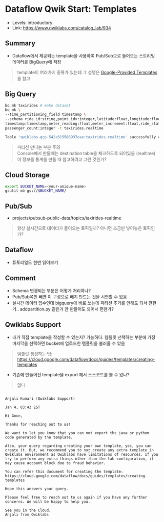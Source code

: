 # Dataflow Qwik Start: Templates
- Levels: introductory
- Link: https://www.qwiklabs.com/catalog_lab/934

## Summary
- Dataflow에서 제공되는 template을 사용하여 Pub/Sub으로 들어오는 스트리밍 데이터를 BigQuery에 저장
> template이 여러가지 종류가 있는데 그 설명은 [Google-Provided Templates](https://cloud.google.com/dataflow/docs/guides/templates/provided-templates#cloudpubsubtobigquery)을 참고


## Big Query
~~~bash
bq mk taxirides # make dataset
bq mk \
--time_partitioning_field timestamp \
--schema ride_id:string,point_idx:integer,latitude:float,longitude:float,\
timestamp:timestamp,meter_reading:float,meter_increment:float,ride_status:string,\
passenger_count:integer -t taxirides.realtime

Table 'qwiklabs-gcp-542a315588937eaa:taxirides.realtime' successfully created.
~~~
> 파티션 만다는 부분 주의 <br>
> Console에서 만들때는 destination table을 체크하도록 되어있음 (realtime) 이 정보를 통계를 만들 때 참고하려고 그런 것인가?

## Cloud Storage
~~~bash
export BUCKET_NAME=<your-unique-name>
gsutil mb gs://$BUCKET_NAME/
~~~

## Pub/Sub
- projects/pubsub-public-data/topics/taxirides-realtime
> 항상 실시간으로 데이터가 들어오는 토픽일까? 아니면 조금만 넣어놓은 토픽인가?

## Dataflow
- 튜토리얼도 한번 읽어보기

## Comment
- Schema 변경되는 부분은 어떻게 처리하나?
- Pub/Sub쪽만 빼면 이 구성으로 배치 만드는 것을 시연할 수 있음
- 실시간 데이터 입수인데 bigquery에 바로 쏘는데 파티션 추가를 안해도 되서 편한가.. addpartition.py 같은거 안 만들어도 되어서 편한가?

## Qwiklabs Support
- 내가 직접 template을 작성할 수 있는지? 가능하다. 템플릿 선택하는 부분에 가장 마지막을 선택하면 bucket에 업로드한 템플릿을 불러올 수 있음
> 템플릿 생성하는 법: https://cloud.google.com/dataflow/docs/guides/templates/creating-templates 
- 기존에 만들어진 template을 export 해서 소스코드를 볼 수 있나? 
> 없다
~~~

Anjali Kumari (Qwiklabs Support)

Jan 4, 03:43 EST

Hi Goun,

Thanks for reaching out to us!

We want to let you know that you can not export the java or python code generated by the template.

Also, your query regarding creating your own template, yes, you can create it. But, we recommend you to not create any extra template in Qwiklabs environment as Qwiklabs have limitations of resources. If you try to perform any extra things other than the lab configuration, it may cause account block due to fraud behavior. 

You can refer this document for creating the template: https://cloud.google.com/dataflow/docs/guides/templates/creating-templates 

Hope this answers your query.

Please feel free to reach out to us again if you have any further concerns. We will be happy to help you.

See you in the Cloud,
Anjali from Qwiklabs
~~~